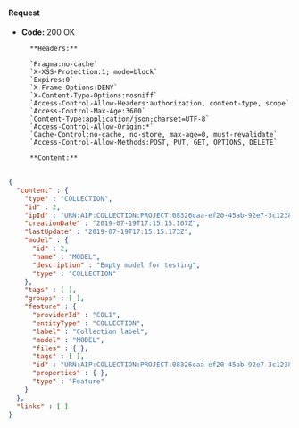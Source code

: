 #### Request

* **Code:** 200 OK

        **Headers:**

        `Pragma:no-cache`
        `X-XSS-Protection:1; mode=block`
        `Expires:0`
        `X-Frame-Options:DENY`
        `X-Content-Type-Options:nosniff`
        `Access-Control-Allow-Headers:authorization, content-type, scope`
        `Access-Control-Max-Age:3600`
        `Content-Type:application/json;charset=UTF-8`
        `Access-Control-Allow-Origin:*`
        `Cache-Control:no-cache, no-store, max-age=0, must-revalidate`
        `Access-Control-Allow-Methods:POST, PUT, GET, OPTIONS, DELETE`

        **Content:**

```json
    
{
  "content" : {
    "type" : "COLLECTION",
    "id" : 2,
    "ipId" : "URN:AIP:COLLECTION:PROJECT:08326caa-ef20-45ab-92e7-3c1238d2be37:V1",
    "creationDate" : "2019-07-19T17:15:15.107Z",
    "lastUpdate" : "2019-07-19T17:15:15.173Z",
    "model" : {
      "id" : 2,
      "name" : "MODEL",
      "description" : "Empty model for testing",
      "type" : "COLLECTION"
    },
    "tags" : [ ],
    "groups" : [ ],
    "feature" : {
      "providerId" : "COL1",
      "entityType" : "COLLECTION",
      "label" : "Collection label",
      "model" : "MODEL",
      "files" : { },
      "tags" : [ ],
      "id" : "URN:AIP:COLLECTION:PROJECT:08326caa-ef20-45ab-92e7-3c1238d2be37:V1",
      "properties" : { },
      "type" : "Feature"
    }
  },
  "links" : [ ]
}
```
